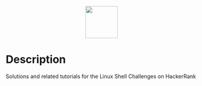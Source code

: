 <p align="center">  
        <img height=85 src="https://d3keuzeb2crhkn.cloudfront.net/hackerrank/assets/styleguide/logo_wordmark-f5c5eb61ab0a154c3ed9eda24d0b9e31.svg"> 
</p>


# Description
Solutions and related tutorials  for the Linux Shell Challenges on HackerRank

